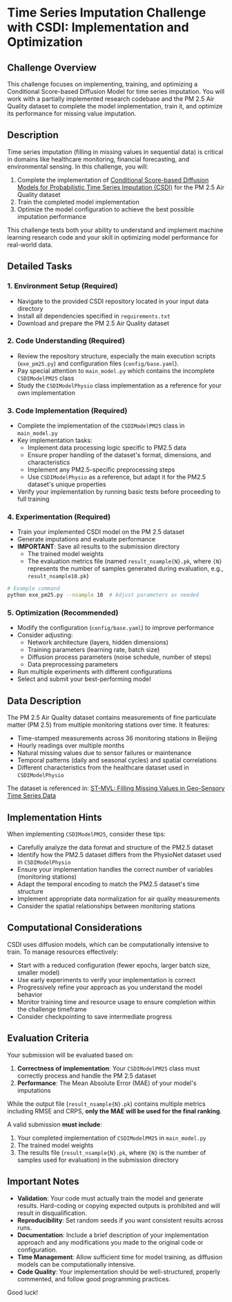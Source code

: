 # Time Series Imputation Challenge with CSDI: Implementation and Optimization

## Challenge Overview

This challenge focuses on implementing, training, and optimizing a Conditional Score-based Diffusion Model for time series imputation. You will work with a partially implemented research codebase and the PM 2.5 Air Quality dataset to complete the model implementation, train it, and optimize its performance for missing value imputation.

## Description

Time series imputation (filling in missing values in sequential data) is critical in domains like healthcare monitoring, financial forecasting, and environmental sensing. In this challenge, you will:

1. Complete the implementation of [Conditional Score-based Diffusion Models for Probabilistic Time Series Imputation (CSDI)](https://arxiv.org/abs/2107.03502) for the PM 2.5 Air Quality dataset
2. Train the completed model implementation
3. Optimize the model configuration to achieve the best possible imputation performance

This challenge tests both your ability to understand and implement machine learning research code and your skill in optimizing model performance for real-world data.

## Detailed Tasks

### 1. Environment Setup (Required)
- Navigate to the provided CSDI repository located in your input data directory
- Install all dependencies specified in `requirements.txt`
- Download and prepare the PM 2.5 Air Quality dataset


### 2. Code Understanding (Required)
- Review the repository structure, especially the main execution scripts (`exe_pm25.py`) and configuration files (`config/base.yaml`).
- Pay special attention to `main_model.py` which contains the incomplete `CSDIModelPM25` class
- Study the `CSDIModelPhysio` class implementation as a reference for your own implementation

### 3. Code Implementation (Required)
- Complete the implementation of the `CSDIModelPM25` class in `main_model.py`
- Key implementation tasks:
  - Implement data processing logic specific to PM2.5 data
  - Ensure proper handling of the dataset's format, dimensions, and characteristics
  - Implement any PM2.5-specific preprocessing steps
  - Use `CSDIModelPhysio` as a reference, but adapt it for the PM2.5 dataset's unique properties
- Verify your implementation by running basic tests before proceeding to full training

### 4. Experimentation (Required)
- Train your implemented CSDI model on the PM 2.5 dataset
- Generate imputations and evaluate performance
- **IMPORTANT**: Save all results to the submission directory
  - The trained model weights
  - The evaluation metrics file (named `result_nsample{N}.pk`, where `{N}` represents the number of samples generated during evaluation, e.g., `result_nsample10.pk`)

```bash
# Example command
python exe_pm25.py --nsample 10  # Adjust parameters as needed
```

### 5. Optimization (Recommended)
- Modify the configuration (`config/base.yaml`) to improve performance
- Consider adjusting:
  - Network architecture (layers, hidden dimensions)
  - Training parameters (learning rate, batch size)
  - Diffusion process parameters (noise schedule, number of steps)
  - Data preprocessing parameters
- Run multiple experiments with different configurations
- Select and submit your best-performing model

## Data Description

The PM 2.5 Air Quality dataset contains measurements of fine particulate matter (PM 2.5) from multiple monitoring stations over time. It features:
- Time-stamped measurements across 36 monitoring stations in Beijing
- Hourly readings over multiple months
- Natural missing values due to sensor failures or maintenance
- Temporal patterns (daily and seasonal cycles) and spatial correlations
- Different characteristics from the healthcare dataset used in `CSDIModelPhysio`

The dataset is referenced in: [ST-MVL: Filling Missing Values in Geo-Sensory Time Series Data](https://www.microsoft.com/en-us/research/publication/st-mvl-filling-missing-values-in-geo-sensory-time-series-data/)

## Implementation Hints

When implementing `CSDIModelPM25`, consider these tips:
- Carefully analyze the data format and structure of the PM2.5 dataset
- Identify how the PM2.5 dataset differs from the PhysioNet dataset used in `CSDIModelPhysio`
- Ensure your implementation handles the correct number of variables (monitoring stations)
- Adapt the temporal encoding to match the PM2.5 dataset's time structure
- Implement appropriate data normalization for air quality measurements
- Consider the spatial relationships between monitoring stations

## Computational Considerations

CSDI uses diffusion models, which can be computationally intensive to train. To manage resources effectively:
- Start with a reduced configuration (fewer epochs, larger batch size, smaller model)
- Use early experiments to verify your implementation is correct
- Progressively refine your approach as you understand the model behavior
- Monitor training time and resource usage to ensure completion within the challenge timeframe
- Consider checkpointing to save intermediate progress

## Evaluation Criteria

Your submission will be evaluated based on:
1. **Correctness of implementation**: Your `CSDIModelPM25` class must correctly process and handle the PM 2.5 dataset
2. **Performance**: The Mean Absolute Error (MAE) of your model's imputations

While the output file (`result_nsample{N}.pk`) contains multiple metrics including RMSE and CRPS, **only the MAE will be used for the final ranking**.

A valid submission **must include**:
1. Your completed implementation of `CSDIModelPM25` in `main_model.py`
2. The trained model weights
3. The results file (`result_nsample{N}.pk`, where `{N}` is the number of samples used for evaluation) in the submission directory

## Important Notes

- **Validation**: Your code must actually train the model and generate results. Hard-coding or copying expected outputs is prohibited and will result in disqualification.
- **Reproducibility**: Set random seeds if you want consistent results across runs.
- **Documentation**: Include a brief description of your implementation approach and any modifications you made to the original code or configuration.
- **Time Management**: Allow sufficient time for model training, as diffusion models can be computationally intensive.
- **Code Quality**: Your implementation should be well-structured, properly commented, and follow good programming practices.

Good luck!
